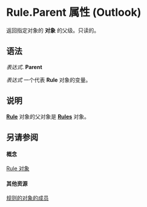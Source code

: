 
# Rule.Parent 属性 (Outlook)

返回指定对象的 **对象** 的父级。只读的。


## 语法

 _表达式_. **Parent**

 _表达式_ 一个代表 **Rule** 对象的变量。


## 说明

 **[Rule](ea2ddbcc-fd65-a636-c6da-79950033f385.md)** 对象的父对象是 **[Rules](dd41b4de-bf5f-5532-46c9-394a5d078bec.md)** 对象。


## 另请参阅


#### 概念


[Rule 对象](ea2ddbcc-fd65-a636-c6da-79950033f385.md)
#### 其他资源


[规则的对象的成员](29a5f487-dbcc-7312-c8ba-a05199ce8513.md)